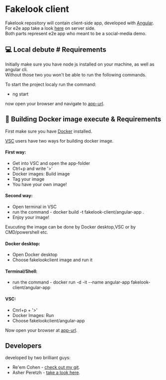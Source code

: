 # Fakelook client

Fakelook repository will contain client-side app, developed with [Angular](https://angular.io/).  
For e2e app take a look [here](https://github.com/Asher-P/FakelookServers) on server side.   
Both parts represent e2e app who meant to be a social-media demo.

## 💻 Local debute # Requirements

Initially make sure you have node js installed on your machine, 
as well as angular cli.  
Without those two you won't be able to run the following commands.  

To start the project localy run the command:

- ng start

now open your browser and navigate to [app-url](http://localhost:4200).  

## 🐳 Building Docker image execute & Requirements

First make sure you have [Docker](https://www.docker.com/get-started) installed. 

[VSC](https://code.visualstudio.com/) users have two ways for building docker image.  
#### First way:  
 - Get into VSC and open the app-folder
 - Ctrl+p and write '>'
 - Docker images: Build image
 - Tag your image
 - You have your own image!

#### Second way:
 - Open terminal in VSC
 - run the command - docker build -t fakelook-client/angular-app .
 - Enjoy your image!

 Exucuting the image can be done by Docker desktop,VSC or by CMD/powershell etc.  
 #### Docker desktop:    
 - Open Docker desktop
 - Choose fakelookclient image and run it

 #### Terminal/Shell:  
 - run the command - docker run -d -it --name angular-app fakelook-client/angular-app

 #### VSC:
 - Cnrl+p + '>'
 - Docker Images: Run
 - Choose fakelookclient/angular-app

 Now open your browser at [app-url](http://localhost:4200).

## Developers

developed by two brilliant guys:  

- Re'em Cohen - [check out my git](https://github.com/ReemCohen).
- Asher Peretzh - [take a look here](https://github.com/Asher-P).
